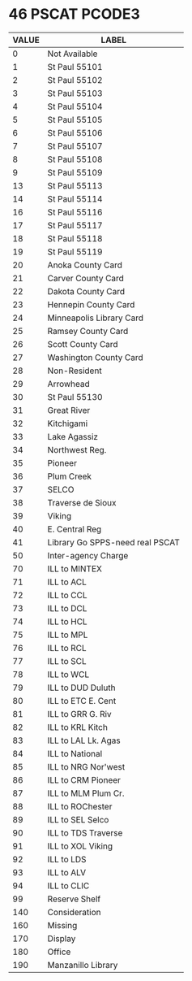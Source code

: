 # 46 PSCAT PCODE3

|VALUE|LABEL|
|-|-|
|0|Not Available|
|1|St Paul 55101|
|2|St Paul 55102|
|3|St Paul 55103|
|4|St Paul 55104|
|5|St Paul 55105|
|6|St Paul 55106|
|7|St Paul 55107|
|8|St Paul 55108|
|9|St Paul 55109|
|13|St Paul 55113|
|14|St Paul 55114|
|16|St Paul 55116|
|17|St Paul 55117|
|18|St Paul 55118|
|19|St Paul 55119|
|20|Anoka County Card|
|21|Carver County Card|
|22|Dakota County Card|
|23|Hennepin County Card|
|24|Minneapolis Library Card|
|25|Ramsey County Card|
|26|Scott County Card|
|27|Washington County Card|
|28|Non-Resident|
|29|Arrowhead|
|30|St Paul 55130|
|31|Great River|
|32|Kitchigami|
|33|Lake Agassiz|
|34|Northwest Reg.|
|35|Pioneer|
|36|Plum Creek|
|37|SELCO|
|38|Traverse de Sioux|
|39|Viking|
|40|E. Central Reg|
|41|Library Go SPPS-need real PSCAT|
|50|Inter-agency Charge|
|70|ILL to MINTEX|
|71|ILL to ACL|
|72|ILL to CCL|
|73|ILL to DCL|
|74|ILL to HCL|
|75|ILL to MPL|
|76|ILL to RCL|
|77|ILL to SCL|
|78|ILL to WCL|
|79|ILL to DUD Duluth|
|80|ILL to ETC E. Cent|
|81|ILL to GRR G. Riv|
|82|ILL to KRL Kitch|
|83|ILL to LAL Lk. Agas|
|84|ILL to National|
|85|ILL to NRG Nor'west|
|86|ILL to CRM Pioneer|
|87|ILL to MLM Plum Cr.|
|88|ILL to ROChester|
|89|ILL to SEL Selco|
|90|ILL to TDS Traverse|
|91|ILL to XOL Viking|
|92|ILL to LDS|
|93|ILL to ALV|
|94|ILL to CLIC|
|99|Reserve Shelf|
|140|Consideration|
|160|Missing|
|170|Display|
|180|Office|
|190|Manzanillo Library|
